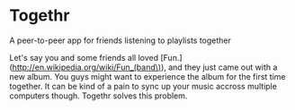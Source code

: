 Togethr
=======

A peer-to-peer app for friends listening to playlists together

Let's say you and some friends all loved [Fun.](http://en.wikipedia.org/wiki/Fun_(band\)), and they just came out with a new album.  You guys might want to experience the album for the first time together.  It can be kind of a pain to sync up your music accross multiple computers though.  Togethr solves this problem.


